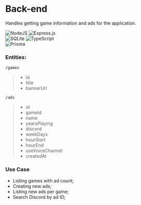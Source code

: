 # Back-end
Handles getting game information and ads for the application.

![NodeJS](https://img.shields.io/badge/node.js-6DA55F?style=for-the-badge&logo=node.js&logoColor=white)
![Express.js](https://img.shields.io/badge/express.js-%23404d59.svg?style=for-the-badge&logo=express&logoColor=%2361DAFB)<br>
![SQLite](https://img.shields.io/badge/sqlite-%2307405e.svg?style=for-the-badge&logo=sqlite&logoColor=white)
![TypeScript](https://img.shields.io/badge/typescript-%23007ACC.svg?style=for-the-badge&logo=typescript&logoColor=white)<br>
![Prisma](https://img.shields.io/badge/Prisma-3982CE?style=for-the-badge&logo=Prisma&logoColor=white)

### Entities:

```/games```

>- id<br>
>- title<br>
>- bannerUrl<br>

```/ads```

>- id<br>
>- gameId<br>
>- name<br>
>- yearsPlaying<br>
>- discord<br>
>- weekDays<br>
>- hourStart<br>
>- hourEnd<br>
>- useVoiceChannel<br>
>- createdAt<br>

### Use Case

- Listing games with ad count;
- Creating new ads;
- Listing new ads per game;
- Search Discord by ad ID;

